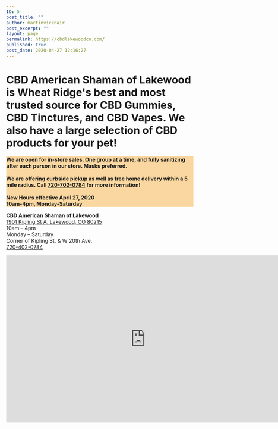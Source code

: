 ```yaml
---
ID: 5
post_title: ""
author: martinvicknair
post_excerpt: ""
layout: page
permalink: https://cbdlakewoodco.com/
published: true
post_date: 2020-04-27 12:16:27
---
```

<!-- wp:paragraph -->
<p></p>
<!-- /wp:paragraph -->

<!-- wp:heading {"level":1} -->
<h1>CBD American Shaman of Lakewood is Wheat Ridge's best and most trusted source for CBD Gummies, CBD Tinctures, and CBD Vapes. We also have a large selection of CBD products for your pet!</h1>
<!-- /wp:heading -->

<!-- wp:paragraph -->
<p></p>
<!-- /wp:paragraph -->

<!-- wp:paragraph {"align":"left","customBackgroundColor":"#fad7a0"} -->
<p style="background-color:#fad7a0" class="has-background has-text-align-left"><strong>We are open for in-store sales. One group at a time, and fully sanitizing after each person in our store. Masks preferred.</strong><br><br><strong>We are offering curbside pickup as well as free home delivery within a 5 mile radius. Call <a href="tel:7207020784">720-702-0784</a> for more information!</strong><br><br><strong>New Hours effective April 27, 2020</strong><br><strong>10am-4pm, Monday-Saturday</strong></p>
<!-- /wp:paragraph -->

<!-- wp:paragraph -->
<p><strong>CBD American Shaman of Lakewood</strong><br><a href="https://goo.gl/maps/oRfXbrcsLsq2zSYg9">1901 Kipling St A, Lakewood, CO 80215</a><br>10am – 4pm<br>Monday – Saturday<br>Corner of Kipling St. &amp; W 20th Ave.<br><a href="tel:720-402-0784">720-402-0784</a></p>
<!-- /wp:paragraph -->

<!-- wp:html -->
<iframe src="https://www.google.com/maps/embed?pb=!1m18!1m12!1m3!1d3067.6813954843255!2d-105.11221018462437!3d39.746807079448615!2m3!1f0!2f0!3f0!3m2!1i1024!2i768!4f13.1!3m3!1m2!1s0x876b87e496084733%3A0x507731f5b87c8da1!2sCBD%20American%20Shaman%20of%20Lakewood%20CO!5e0!3m2!1sen!2sus!4v1588010966108!5m2!1sen!2sus" width="750" height="450" frameborder="0" style="border:0;" allowfullscreen="" aria-hidden="false" tabindex="0"></iframe>
<!-- /wp:html -->